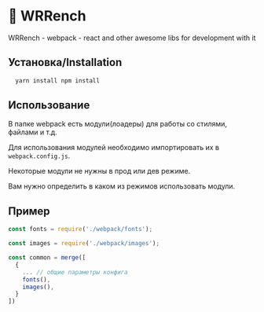 # 🔧 WRRench
WRRench - webpack - react and other awesome libs for development with it

## Установка/Installation

```sh
  yarn install npm install
```

## Использование
В папке webpack есть модули(лоадеры) для работы со стилями, файлами и т.д.

Для использования модулей необходимо импортировать их в `webpack.config.js`.

Некоторые модули не нужны в прод или дев режиме.

Вам нужно определить в каком из режимов использовать модули.


## Пример

```javascript 
const fonts = require('./webpack/fonts');

const images = require('./webpack/images');

const common = merge([
  {
    ... // общие параметры конфига
    fonts(),
    images(),
  }
])
```
